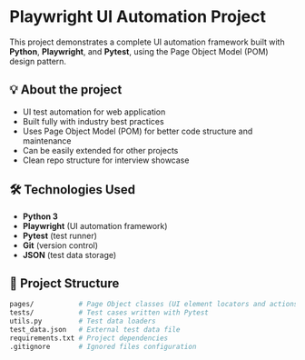 # Playwright UI Automation Project

This project demonstrates a complete UI automation framework built with **Python**, **Playwright**, and **Pytest**, using the Page Object Model (POM) design pattern.

## 💡 About the project

- UI test automation for web application
- Built fully with industry best practices
- Uses Page Object Model (POM) for better code structure and maintenance
- Can be easily extended for other projects
- Clean repo structure for interview showcase

## 🛠 Technologies Used

- **Python 3**
- **Playwright** (UI automation framework)
- **Pytest** (test runner)
- **Git** (version control)
- **JSON** (test data storage)

## 📂 Project Structure

```bash
pages/           # Page Object classes (UI element locators and actions)
tests/           # Test cases written with Pytest
utils.py         # Test data loaders
test_data.json   # External test data file
requirements.txt # Project dependencies
.gitignore       # Ignored files configuration

```
